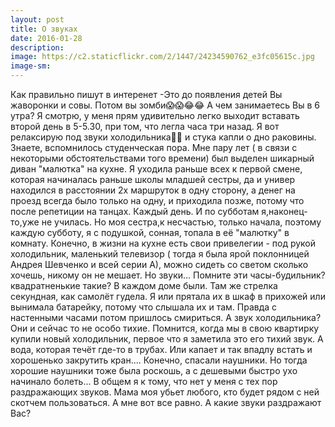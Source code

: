 ```yaml
---
layout: post
title: О звуках
date: 2016-01-28
description: 
image: https://c2.staticflickr.com/2/1447/24234590762_e3fc05615c.jpg
image-sm: 
---
```

<p>Как правильно пишут в интеренет -Это до появления детей Вы жаворонки и совы. Потом вы зомби😱😱😂😂 А чем занимаетесь Вы в 6 утра? Я смотрю, у меня прям удивительно легко выходит вставать второй день в 5-5.30, при том, что легла часа три назад. Я вот релаксирую под звуки холодильника🙈🙈 и стука капли о дно раковины. Знаете, вспомнилось студенческая пора. Мне пару лет ( в связи с некоторыми обстоятельствами того времени) был выделен шикарный диван "малютка" на кухне. Я уходила раньше всех к первой смене, которая начиналась раньше школы младшей сестры, да и универ находился в расстоянии 2х маршруток в одну сторону, а денег на проезд всегда было только на одну, и приходила позже, потому что после репетиции на танцах. Каждый день. И по субботам я,наконец-то,уже не училась. Но моя сестра,к несчастью, только начала, поэтому каждую субботу, я с подушкой, сонная, топала в её "малютку" в комнату. Конечно, в жизни на кухне есть свои привелегии - под рукой холодильник, маленький телевизор ( тогда я была ярой поклонницей Андрея Шевченко и всей серии А), можно сидеть со светом сколько хочешь, никому он не мешает. Но звуки... Помните эти часы-будильник? квадратненькие такие? В каждом доме были. Там же стрелка секундная, как самолёт гудела. Я или прятала их в шкаф в прихожей или вынимала батарейку, потому что слышала их и там. Правда с настенными часами потом пришлось смириться. А звук холодильника? Они и сейчас то не особо тихие. Помнится, когда мы в свою квартирку купили новый холодильник, первое что я заметила это его тихий звук. А вода, которая течёт где-то в трубах. Или капает и так впадлу встать и хорошенько закрутить кран.... Конечно, спасали наушники. Но тогда хорошие наушники тоже была роскошь, а с дешевыми быстро ухо начинало болеть... В общем я к тому, что нет у меня с тех пор раздражающих звуков. Мама моя убьет любого, кто будет рядом с ней скотчем пользоваться. А мне вот все равно. А какие звуки раздражают Вас?</p>
